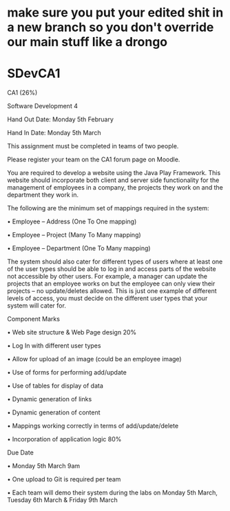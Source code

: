 # make sure you put your edited shit in a new branch so you don't override our main stuff like a drongo

# SDevCA1

CA1 (26%)

Software Development 4

Hand Out Date: Monday 5th February

Hand In Date: Monday 5th March 

This assignment must be completed in teams of two people.

Please register your team on the CA1 forum page on Moodle.

You are required to develop a website using the Java Play Framework. This website should incorporate both client and server side functionality for the management of employees in a company, the projects they work on and the department they work in. 

The following are the minimum set of mappings required in the system:

•	Employee – Address (One To One mapping)

•	Employee – Project (Many To Many mapping) 

•	Employee – Department (One To Many mapping)


The system should also cater for different types of users where at least one of the user types should be able to log in and access parts of the website not accessible by other users. For example, a manager can update the projects that an employee works on but the employee can only view their projects – no update/deletes allowed. This is just one example of different levels of access, you must decide on the different user types that your system will cater for.


Component	Marks 

•	Web site structure & Web Page design	20%

•	Log In with different user types

•	Allow for upload of an image (could be an employee image)

•	Use of forms for performing add/update

•	Use of tables for display of data

•	Dynamic generation of links

•	Dynamic generation of content

•	Mappings working correctly in terms of add/update/delete

•	Incorporation of application logic 	80%


Due Date

•	Monday 5th March 9am 

•	One upload to Git is required per team

•	Each team will demo their system during the labs on Monday 5th March, Tuesday 6th March & Friday 9th March
